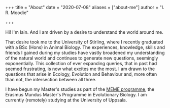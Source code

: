 +++
title = "About"
date = "2020-07-08"
aliases = ["about-me"]
author = "I. R. Moodie"

+++

Hi! I'm Iain. And I am driven by a desire to understand the world around me.

That desire took me to the University of Stirling, where I recently graduated with a BSc (Hons) in Animal Biology. The experiences, knowledge, skills and friends I gained during my studies have vastly broadened my understanding of the natural world and continues to generate new questions, seemingly exponentially. This collection of ever expanding queries, that in past had seemed frustrating, is now what excites me the most. I am drawn to the questions that arise in Ecology, Evolution and Behaviour and, more often than not, the intersection between all three.

I have begun my Master's studies as part of the [MEME programme](https://www.evobio.eu/), the Erasmus Mundus Master's Programme in Evolutionary Biology. I am currently (remotely) studying at the University of Uppsala.

